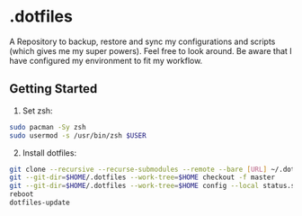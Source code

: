 # .dotfiles

A Repository to backup, restore and sync my configurations and scripts (which gives me my super powers). Feel free to look around. Be aware that I have configured my environment to fit my workflow.

## Getting Started

1. Set zsh:

```bash
sudo pacman -Sy zsh
sudo usermod -s /usr/bin/zsh $USER
```

2. Install dotfiles:

```bash
git clone --recursive --recurse-submodules --remote --bare [URL] ~/.dotfiles
git --git-dir=$HOME/.dotfiles --work-tree=$HOME checkout -f master
git --git-dir=$HOME/.dotfiles --work-tree=$HOME config --local status.showUntrackedFiles no
reboot
dotfiles-update
```
